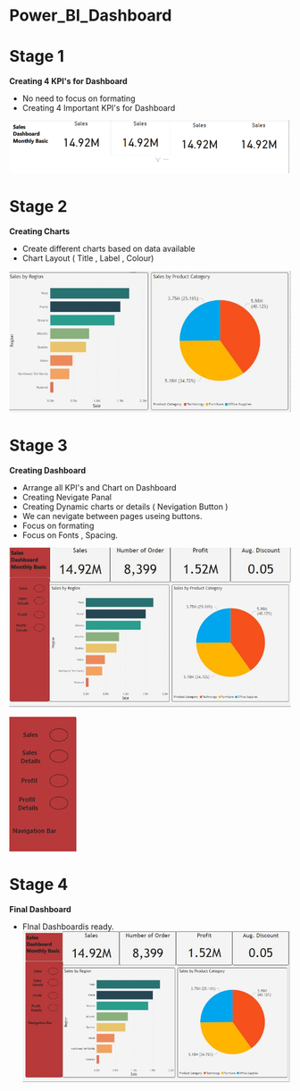 # Power_BI_Dashboard
 
# Stage 1 
**Creating 4 KPI's for Dashboard**
 - No need to focus on formating
 - Creating 4 Important KPI's for Dashboard
 
 ![image](Images/Stage_1.png)

 
 # Stage 2 
 **Creating Charts**
 - Create different charts based on data available
 - Chart Layout ( Title , Label , Colour)
 
 ![image](Images/Stage_2.png)
 
 
 # Stage 3 
 **Creating Dashboard**
 - Arrange all KPI's and Chart on Dashboard
 - Creating Nevigate Panal
 - Creating Dynamic charts or details ( Nevigation Button )
 - We can nevigate between pages useing buttons.
 - Focus on formating
 - Focus on Fonts , Spacing.
 
![image](Images/Stage_3.png)

![image](Images/Stage_4.jpg)
# Stage 4
 **Final Dashboard**
 - FInal Dashboardis ready.
 ![image](Images/Final_View.png)
 